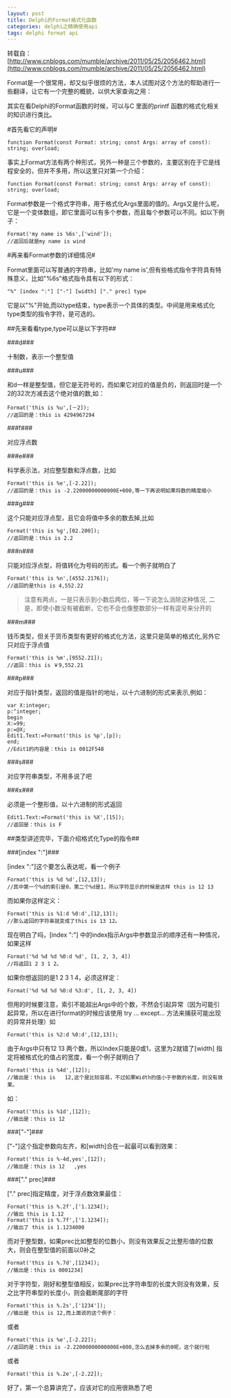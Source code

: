 ```yaml
---
layout: post
title: Delphi的Format格式化函数
categories: delphi之精确使用api
tags: delphi format api
---
```



转载自：[http://www.cnblogs.com/mumble/archive/2011/05/25/2056462.html](http://www.cnblogs.com/mumble/archive/2011/05/25/2056462.html)
 
Format是一个很常用，却又似乎很烦的方法，本人试图对这个方法的帮助进行一些翻译，让它有一个完整的概貌，以供大家查询之用：

其实在看Delphi的Format函数的时候，可以与C 里面的printf 函数的格式化相关的知识进行类比。

#首先看它的声明#

    function Format(const Format: string; const Args: array of const): string; overload;

事实上Format方法有两个种形式，另外一种是三个参数的，主要区别在于它是线程安全的，但并不多用，所以这里只对第一个介绍：

    function Format(const Format: string; const Args: array of const): string; overload;

Format参数是一个格式字符串，用于格式化Args里面的值的。Args又是什么呢，它是一个变体数组，即它里面可以有多个参数，而且每个参数可以不同。如以下例子：

    Format('my name is %6s',['wind']);
    //返回后就是my name is wind


#再来看Format参数的详细情况#

Format里面可以写普通的字符串，比如'my name is',但有些格式指令字符具有特殊意义，比如"%6s"格式指令具有以下的形式：

    "%" [index ":"] ["-"] [width] ["." prec] type

它是以"%"开始,而以type结束，type表示一个具体的类型。中间是用来格式化type类型的指令字符，是可选的。


##先来看看type,type可以是以下字符##

###d###

十制数，表示一个整型值

###u###

和d一样是整型值，但它是无符号的，而如果它对应的值是负的，则返回时是一个2的32次方减去这个绝对值的数,如：

    Format('this is %u',[－2]);
    //返回的是：this is 4294967294

###f###

对应浮点数

###e###

科学表示法，对应整型数和浮点数，比如

    Format('this is %e',[-2.22]);
    //返回的是：this is -2.22000000000000E+000,等一下再说明如果将数的精度缩小

###g###

这个只能对应浮点型，且它会将值中多余的数去掉,比如

    Format('this is %g',[02.200]);
    //返回的是：this is 2.2

###n###

只能对应浮点型，将值转化为号码的形式。看一个例子就明白了

    Format('this is %n',[4552.2176]);
    //返回的是this is 4,552.22

>注意有两点，一是只表示到小数后两位，等一下说怎么消除这种情况, 二是，即使小数没有被截断，它也不会也像整数部分一样有逗号来分开的

###m###

钱币类型，但关于货币类型有更好的格式化方法，这里只是简单的格式化,另外它只对应于浮点值

    Format('this is %m',[9552.21]);
    //返回：this is ￥9,552.21

###p###

对应于指针类型，返回的值是指针的地址，以十六进制的形式来表示,例如：

    var X:integer;
    p:^integer;
    begin
    X:=99;
    p:=@X;
    Edit1.Text:=Format('this is %p',[p]);
    end;
    //Edit1的内容是：this is 0012F548

###s###

对应字符串类型，不用多说了吧

###x###

必须是一个整形值，以十六进制的形式返回

    Edit1.Text:=Format('this is %X',[15]);
    //返回是：this is F


##类型讲述完毕，下面介绍格式化Type的指令##

###[index ":"]###

[index ":"]这个要怎么表达呢，看一个例子

    Format('this is %d %d',[12,13]);
    //其中第一个%d的索引是0，第二个%d是1，所以字符显示的时候是这样 this is 12 13

而如果你这样定义：

    Format('this is %1:d %0:d',[12,13]);
    //那么返回的字符串就变成了this is 13 12。
    
现在明白了吗，[index ":"] 中的index指示Args中参数显示的顺序还有一种情况，如果这样

    Format('%d %d %d %0:d %d', [1, 2, 3, 4])
    //将返回1 2 3 1 2。

如果你想返回的是1 2 3 1 4，必须这样定：

    Format('%d %d %d %0:d %3:d', [1, 2, 3, 4])

但用的时候要注意，索引不能超出Args中的个数，不然会引起异常（因为可能引起异常，所以在进行format的时候应该使用 try ... except... 方法来捕获可能出现的异常并处理）如

    Format('this is %2:d %0:d',[12,13]);

由于Args中只有12 13 两个数，所以Index只能是0或1，这里为2就错了[width] 指定将被格式化的值占的宽度，看一个例子就明白了

    Format('this is %4d',[12]);
    //输出是：this is   12,这个是比较容易，不过如果Width的值小于参数的长度，则没有效果。

如：

    Format('this is %1d',[12]);
    //输出是：this is 12

###["-"]###

["-"]这个指定参数向左齐，和[width]合在一起最可以看到效果：

    Format('this is %-4d,yes',[12]);
    //输出是：this is 12   ,yes

###["." prec]###

["." prec]指定精度，对于浮点数效果最佳：

    Format('this is %.2f',['1.1234]);
    //输出 this is 1.12
    Format('this is %.7f',['1.1234]);
    //输出了 this is 1.1234000

而对于整型数，如果prec比如整型的位数小，则没有效果反之比整形值的位数大，则会在整型值的前面以0补之

    Format('this is %.7d',[1234]);
    //输出是：this is 0001234]

对于字符型，刚好和整型值相反，如果prec比字符串型的长度大则没有效果，反之比字符串型的长度小，则会截断尾部的字符

    Format('this is %.2s',['1234']);
    //输出是 this is 12,而上面说的这个例子：

或者

    Format('this is %e',[-2.22]);
    //返回的是：this is -2.22000000000000E+000,怎么去掉多余的0呢，这个就行啦

或者

    Format('this is %.2e',[-2.22]);


好了，第一个总算讲完了，应该对它的应用很熟悉了吧
